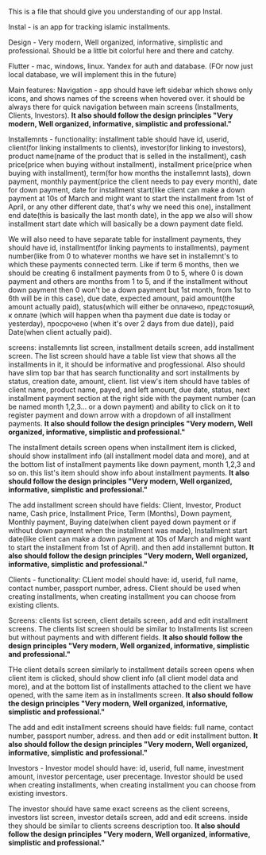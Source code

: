 This is a file that should give you understanding of our app Instal.

Instal - is an app for tracking islamic installments.

Design - Very modern, Well organized, informative, simplistic and professional. Should be a little bit colorful here and there and catchy.

Flutter - mac, windows, linux.
Yandex for auth and database. (FOr now just local database, we will implement this in the future)

Main features: 
 Navigation - app should have left sidebar which shows only icons, and shows names of the screens when hovered over. it should be always there for quick navigation between main screens (Installments, Clients, Investors). **It also should follow the design principles "Very modern, Well organized, informative, simplistic and professional."**

 Installemnts - 
  functionality: installment table should have id, userid, client(for linking installments to clients), investor(for linking to investors), product name(name of the product that is selled in the installment), cash price(price when buying without installment), installment price(price when buying with installment), term(for how months the installemnt lasts), down payment, monthly payment(price the client needs to pay every month), date for down payment, date for installment start(like client can make a down payment at 10s of March and might want to start the installment from 1st of April, or any other different date, that's why we need this one), installment end date(this is basically the last month date), in the app we also will show installment start date which will basically be a down payment date field. 
  
  We will also need to have separate table for installment payments, they should have id, installment(for linking payments to installments), payment number(like from 0 to whatever months we have set in installemnt's to which these payments connected term. Like if term 6 months, then we should be creating 6 installment payments from 0 to 5, where 0 is down payment and others are months from 1 to 5, and if the installment without down payment then 0 won't be a down payment but 1st month, from 1st to 6th will be in this case), due date, expected amount, paid amount(the amount actually paid), status(which will either be оплачено, предстоящий, к оплате (which will happen when tha payment due date is today or yesterday), просрочено (when it's over 2 days from due date)), paid Date(when client actually paid).

  screens: installemnts list screen, installment details screen, add installment screen. 
   The list screen should have a table list view that shows all the installments in it, it should be informative and progfessional. Also should have slim top bar that has search functionality and sort installments by status, creation date, amount, client. list view's item should have tables of client name, product name, payed, and left amount, due date, status, next installment payment section at the right side with the payment number (can be named month 1,2,3... or a down payment) and ability to click on it to register payment and down arrow with a dropdown of all installment payments. **It also should follow the design principles "Very modern, Well organized, informative, simplistic and professional."**

   The installment details screen opens when installment item is clicked, should show installment info (all installment model data and more), and at the bottom list of installment payments like down payment, month 1,2,3 and so on. this list's item should show info about installment payments. **It also should follow the design principles "Very modern, Well organized, informative, simplistic and professional."**
   
   The add installment screen should have fields: Client, Investor, Product name, Cash price, Installment Price, Term (Months), Down payment, Monthly payment, Buying date(when client payed down payment or if without down payment when the installment was made), Installment start date(like client can make a down payment at 10s of March and might want to start the installment from 1st of April). and then add installemnt button. **It also should follow the design principles "Very modern, Well organized, informative, simplistic and professional."**

 Clients - 
   functionality: CLient model should have: id, userid, full name, contact number, passport number, adress. Client should be used when creating installments, when creating installment you can choose from existing clients.

   Screens: clients list screen, client details screen, add and edit installment screens.
   The clients list screen should be similar to Installments list screen but without payments and with different fields. **It also should follow the design principles "Very modern, Well organized, informative, simplistic and professional."**

   THe client details screen similarly to installment details screen opens when client item is clicked, should show client info (all client model data and more), and at the bottom list of installments attached to the client we have opened, with the same item as in installments screen. **It also should follow the design principles "Very modern, Well organized, informative, simplistic and professional."**

   The add and edit installment screens should have fields: full name, contact number, passport number, adress. and then add or edit installment button. **It also should follow the design principles "Very modern, Well organized, informative, simplistic and professional."**

 Investors - Investor model should have: id, userid, full name, investment amount, investor percentage, user precentage. Investor should be used when creating installments, when creating installment you can choose from existing investors. 

 The investor should have same exact screens as the client screens, investors list screen, investor details screen, add and edit screens. inside they should be similar to clients screens description too.  **It also should follow the design principles "Very modern, Well organized, informative, simplistic and professional."**